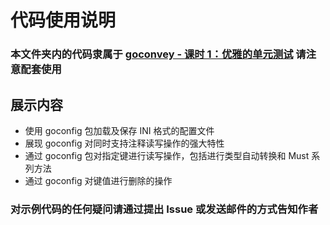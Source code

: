 # 代码使用说明

### 本文件夹内的代码隶属于 [goconvey - 课时 1：优雅的单元测试](https://github.com/Unknwon/go-rock-libraries-showcases/tree/master/lectures/01-goconfig#%E8%AF%BE%E6%97%B6-1goconfig-%E4%BD%BF%E7%94%A8%E8%A7%A3%E6%9E%90) 请注意配套使用

## 展示内容

- 使用 goconfig 包加载及保存 INI 格式的配置文件
- 展现 goconfig 对同时支持注释读写操作的强大特性
- 通过 goconfig 包对指定键进行读写操作，包括进行类型自动转换和 Must 系列方法
- 通过 goconfig 对键值进行删除的操作

### 对示例代码的任何疑问请通过提出 Issue 或发送邮件的方式告知作者
